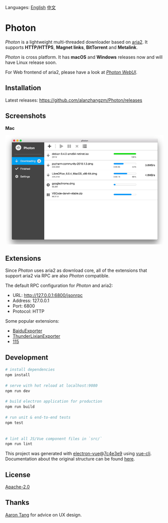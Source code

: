 Languages: [English](https://github.com/alanzhangzm/Photon) [中文](https://github.com/alanzhangzm/Photon/blob/master/README.zh-CN.md)

# Photon

*Photon* is a lightweight multi-threaded downloader based on [aria2](https://github.com/aria2/aria2). It supports **HTTP/HTTPS**, **Magnet links**, **BitTorrent** and **Metalink**.

*Photon* is cross platform. It has **macOS** and **Windows** releases now and will have Linux release soon.

For Web frontend of aria2, please have a look at [*Photon WebUI*](https://github.com/alanzhangzm/Photon-WebUI).

## Installation

Latest releases: https://github.com/alanzhangzm/Photon/releases

## Screenshots

**Mac**

![mac-donwloading](screenshot/mac-downloading.png)


## Extensions

Since *Photon* uses aria2 as download core, all of the extensions that support aria2 via RPC are also *Photon* compatible.

The default RPC configuration for *Photon* and aria2:
- URL: http://127.0.0.1:6800/jsonrpc
- Address: 127.0.0.1
- Port: 6800
- Protocol: HTTP

Some popular extensions:
- [BaiduExporter](https://github.com/acgotaku/BaiduExporter)
- [ThunderLixianExporter](https://github.com/binux/ThunderLixianExporter)
- [115](https://github.com/acgotaku/115)


## Development

``` bash
# install dependencies
npm install

# serve with hot reload at localhost:9080
npm run dev

# build electron application for production
npm run build

# run unit & end-to-end tests
npm test


# lint all JS/Vue component files in `src/`
npm run lint
```

This project was generated with [electron-vue](https://github.com/SimulatedGREG/electron-vue)@[7c4e3e9](https://github.com/SimulatedGREG/electron-vue/tree/7c4e3e90a772bd4c27d2dd4790f61f09bae0fcef) using [vue-cli](https://github.com/vuejs/vue-cli). Documentation about the original structure can be found [here](https://simulatedgreg.gitbooks.io/electron-vue/content/index.html).


## License
[Apache-2.0](https://github.com/alanzhangzm/Photon/blob/master/LICENSE)

## Thanks

[Aaron Tang](http://aaron-tang.com) for advice on UX design.
